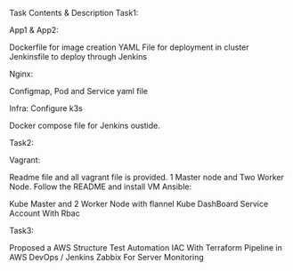 Task Contents & Description
Task1:

App1 & App2:

Dockerfile for image creation
YAML File for deployment in cluster
Jenkinsfile to deploy through Jenkins

Nginx:

Configmap, Pod and Service yaml file

Infra:
Configure k3s

Docker compose file for Jenkins oustide.

Task2:

Vagrant:

Readme file and all vagrant file is provided.
1 Master node and Two Worker Node.
Follow the README and install VM
Ansible:

Kube Master and 2 Worker Node with flannel
Kube DashBoard
Service Account With Rbac

Task3:

Proposed a AWS Structure
Test Automation
IAC With Terraform
Pipeline in AWS DevOps / Jenkins
Zabbix For Server Monitoring
